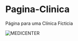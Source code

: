 # Pagina-Clinica
Página para uma Clínica Fícticia

![MEDICENTER](https://user-images.githubusercontent.com/98197764/157453093-4b026f3a-b634-4317-85b6-06e10ad8d2d1.png)
